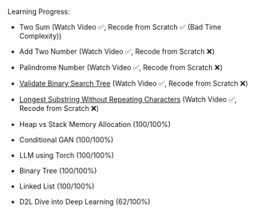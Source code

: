 Learning Progress:
- Two Sum (Watch Video ✅, Recode from Scratch ✅ (Bad Time Complexity))
- Add Two Number (Watch Video ✅, Recode from Scratch ❌)
- Palindrome Number (Watch Video ✅, Recode from Scratch ❌)
- [Validate Binary Search Tree](https://youtu.be/s6ATEkipzow) (Watch Video ✅, Recode from Scratch ❌)
- [Longest Substring Without Repeating Characters]() (Watch Video ✅, Recode from Scratch ❌)

- Heap vs Stack Memory Allocation (100/100%)
- Conditional GAN (100/100%)
- LLM using Torch (100/100%)
- Binary Tree (100/100%)
- Linked List (100/100%)	
- D2L Dive into Deep Learning (62/100%)
